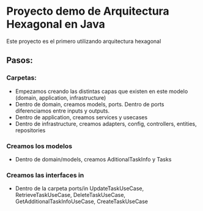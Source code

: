 # Proyecto demo de Arquitectura Hexagonal en Java

Este proyecto es el primero utilizando arquitectura hexagonal

## Pasos:
### Carpetas:
- Empezamos creando las distintas capas que existen en este modelo (domain, application, infrastructure)
- Dentro de domain, creamos models, ports. Dentro de ports diferenciamos entre inputs y outputs.
- Dentro de application, creamos services y usecases
- Dentro de infrastructure, creamos adapters, config, controllers, entities, repositories

### Creamos los modelos
- Dentro de domain/models, creamos AditionalTaskInfo y Tasks

### Creamos las interfaces in
- Dentro de la carpeta ports/in UpdateTaskUseCase, RetrieveTaskUseCase, DeleteTaskUseCase, GetAdditionalTaskInfoUseCase, CreateTaskUseCase
